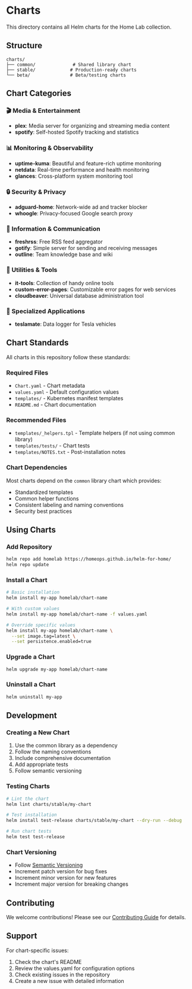 # Charts

This directory contains all Helm charts for the Home Lab collection.

## Structure

```
charts/
├── common/              # Shared library chart
├── stable/             # Production-ready charts
└── beta/               # Beta/testing charts
```

## Chart Categories

### 🎬 Media & Entertainment
- **plex**: Media server for organizing and streaming media content
- **spotify**: Self-hosted Spotify tracking and statistics

### 📊 Monitoring & Observability
- **uptime-kuma**: Beautiful and feature-rich uptime monitoring
- **netdata**: Real-time performance and health monitoring
- **glances**: Cross-platform system monitoring tool

### 🔒 Security & Privacy
- **adguard-home**: Network-wide ad and tracker blocker
- **whoogle**: Privacy-focused Google search proxy

### 📰 Information & Communication
- **freshrss**: Free RSS feed aggregator
- **gotify**: Simple server for sending and receiving messages
- **outline**: Team knowledge base and wiki

### 🔧 Utilities & Tools
- **it-tools**: Collection of handy online tools
- **custom-error-pages**: Customizable error pages for web services
- **cloudbeaver**: Universal database administration tool

### 🚗 Specialized Applications
- **teslamate**: Data logger for Tesla vehicles

## Chart Standards

All charts in this repository follow these standards:

### Required Files
- `Chart.yaml` - Chart metadata
- `values.yaml` - Default configuration values
- `templates/` - Kubernetes manifest templates
- `README.md` - Chart documentation

### Recommended Files
- `templates/_helpers.tpl` - Template helpers (if not using common library)
- `templates/tests/` - Chart tests
- `templates/NOTES.txt` - Post-installation notes

### Chart Dependencies
Most charts depend on the `common` library chart which provides:
- Standardized templates
- Common helper functions
- Consistent labeling and naming conventions
- Security best practices

## Using Charts

### Add Repository
```bash
helm repo add homelab https://homeops.github.io/helm-for-home/
helm repo update
```

### Install a Chart
```bash
# Basic installation
helm install my-app homelab/chart-name

# With custom values
helm install my-app homelab/chart-name -f values.yaml

# Override specific values
helm install my-app homelab/chart-name \
  --set image.tag=latest \
  --set persistence.enabled=true
```

### Upgrade a Chart
```bash
helm upgrade my-app homelab/chart-name
```

### Uninstall a Chart
```bash
helm uninstall my-app
```

## Development

### Creating a New Chart
1. Use the common library as a dependency
2. Follow the naming conventions
3. Include comprehensive documentation
4. Add appropriate tests
5. Follow semantic versioning

### Testing Charts
```bash
# Lint the chart
helm lint charts/stable/my-chart

# Test installation
helm install test-release charts/stable/my-chart --dry-run --debug

# Run chart tests
helm test test-release
```

### Chart Versioning
- Follow [Semantic Versioning](https://semver.org/)
- Increment patch version for bug fixes
- Increment minor version for new features
- Increment major version for breaking changes

## Contributing

We welcome contributions! Please see our [Contributing Guide](../README.md#contributing) for details.

## Support

For chart-specific issues:
1. Check the chart's README
2. Review the values.yaml for configuration options
3. Check existing issues in the repository
4. Create a new issue with detailed information
